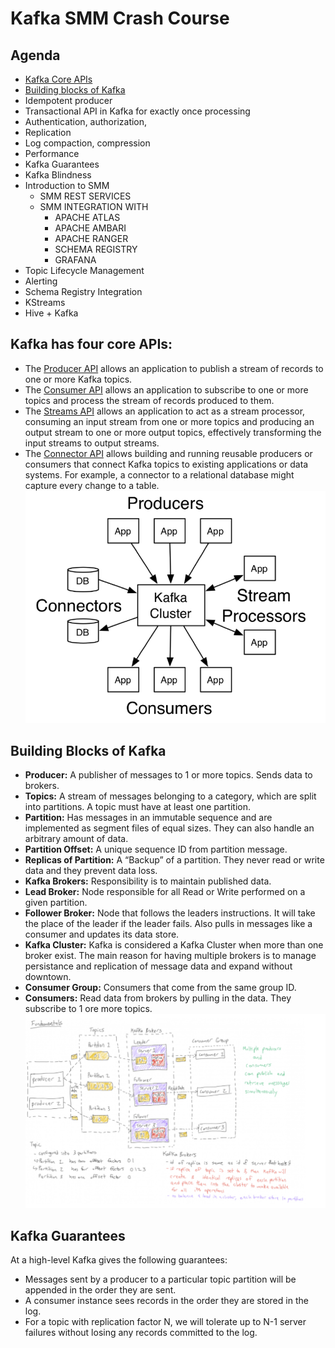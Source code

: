 # Kafka SMM Crash Course
## Agenda
- [Kafka Core APIs](https://github.com/purn1mak/Kafka-SMM-CrashCourse/blob/master/README.md#kafka-has-four-core-apis)
- [Building blocks of Kafka](https://github.com/purn1mak/Kafka-SMM-CrashCourse/blob/master/README.md#building-blocks-of-kafka)
- Idempotent producer
- Transactional API in Kafka for exactly once processing
- Authentication, authorization, 
- Replication
- Log compaction, compression
- Performance
- Kafka Guarantees
- Kafka Blindness
- Introduction to SMM
  - SMM REST SERVICES
  - SMM INTEGRATION WITH 
    - APACHE ATLAS
    - APACHE AMBARI
    - APACHE RANGER
    - SCHEMA REGISTRY
    - GRAFANA
- Topic Lifecycle Management
- Alerting
- Schema Registry Integration
- KStreams
- Hive + Kafka

## Kafka has four core APIs:

- The [Producer API](https://kafka.apache.org/documentation.html#producerapi) allows an application to publish a stream of records to one or more Kafka topics.
- The [Consumer API](https://kafka.apache.org/documentation.html#consumerapi) allows an application to subscribe to one or more topics and process the stream of records produced to them.
- The [Streams API](https://kafka.apache.org/documentation/streams/) allows an application to act as a stream processor, consuming an input stream from one or more topics and producing an output stream to one or more output topics, effectively transforming the input streams to output streams.
- The [Connector API](https://kafka.apache.org/documentation.html#connect) allows building and running reusable producers or consumers that connect Kafka topics to existing applications or data systems. For example, a connector to a relational database might capture every change to a table.
![Image](https://github.com/purn1mak/Kafka-SMM-CrashCourse/blob/master/KafkaBasic.png)


## **Building Blocks of Kafka**
- **Producer:** A publisher of messages to 1 or more topics. Sends data to brokers.
- **Topics:** A stream of messages belonging to a category, which are split into partitions. A topic must have at least one partition.
- **Partition:** Has messages in an immutable sequence and are implemented as segment files of equal sizes. They can also handle an arbitrary amount of data.
- **Partition Offset:** A unique sequence ID from partition message.
- **Replicas of Partition:** A “Backup” of a partition. They never read or write data and they prevent data loss.
- **Kafka Brokers:** Responsibility is to maintain published data.
- **Lead Broker:** Node responsible for all Read or Write performed on a given partition.
- **Follower Broker:** Node that follows the leaders instructions. It will take the place of the leader if the leader fails. Also pulls in messages like a consumer and updates its data store.
- **Kafka Cluster:** Kafka is considered a Kafka Cluster when more than one broker exist. The main reason for having multiple brokers is to manage persistance and replication of message data and expand without downtown.
- **Consumer Group:** Consumers that come from the same group ID.
- **Consumers:** Read data from brokers by pulling in the data. They subscribe to 1 ore more topics.
![Image](https://github.com/purn1mak/Kafka-SMM-CrashCourse/blob/master/KafkaWhiteBoarding.png)

## Kafka Guarantees
At a high-level Kafka gives the following guarantees:

 - Messages sent by a producer to a particular topic partition will be appended in the order they are sent. 
 - A consumer instance sees records in the order they are stored in the log.
 - For a topic with replication factor N, we will tolerate up to N-1 server failures without losing any records committed to the log.
